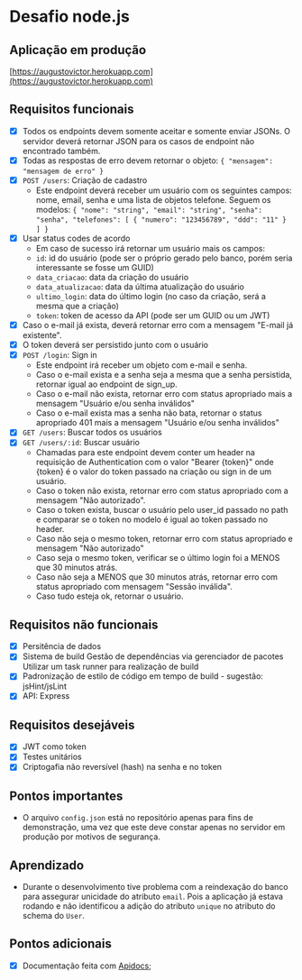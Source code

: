# Desafio node.js

[//]: #![Concrete](src/public/images/concrete.png)

## Aplicação em produção
[https://augustovictor.herokuapp.com](https://augustovictor.herokuapp.com)

## Requisitos funcionais
- [x] Todos os endpoints devem somente aceitar e somente enviar JSONs. O servidor deverá retornar JSON para os casos de endpoint não encontrado também.
- [x] Todas as respostas de erro devem retornar o objeto: `{ "mensagem": "mensagem de erro" }`
- [x] `POST /users`: Criação de cadastro
	- Este endpoint deverá receber um usuário com os seguintes campos: nome, email, senha e uma lista de objetos telefone. Seguem os modelos:
	`{ "nome": "string", "email": "string", "senha": "senha", "telefones": [ { "numero": "123456789", "ddd": "11" } ] }`
- [x] Usar status codes de acordo
	- Em caso de sucesso irá retornar um usuário mais os campos:
	- `id`: id do usuário (pode ser o próprio gerado pelo banco, porém seria interessante se fosse um GUID)
	- `data_criacao`: data da criação do usuário
	- `data_atualizacao`: data da última atualização do usuário
	- `ultimo_login`: data do último login (no caso da criação, será a mesma que a criação)
	- `token`: token de acesso da API (pode ser um GUID ou um JWT)
- [x] Caso o e-mail já exista, deverá retornar erro com a mensagem "E-mail já existente".
- [x] O token deverá ser persistido junto com o usuário
- [x] `POST /login`: Sign in
	- Este endpoint irá receber um objeto com e-mail e senha.
	- Caso o e-mail exista e a senha seja a mesma que a senha persistida, retornar igual ao endpoint de sign_up.
	- Caso o e-mail não exista, retornar erro com status apropriado mais a mensagem "Usuário e/ou senha inválidos"
	- Caso o e-mail exista mas a senha não bata, retornar o status apropriado 401 mais a mensagem "Usuário e/ou senha inválidos"
- [x] `GET /users`: Buscar todos os usuários
- [x] `GET /users/:id`: Buscar usuário
	- Chamadas para este endpoint devem conter um header na requisição de Authentication com o valor "Bearer {token}" onde {token} é o valor do token passado na 		criação ou sign in de um usuário.
	- Caso o token não exista, retornar erro com status apropriado com a mensagem "Não autorizado".
	- Caso o token exista, buscar o usuário pelo user_id passado no path e comparar se o token no modelo é igual ao token passado no header.
	- Caso não seja o mesmo token, retornar erro com status apropriado e mensagem "Não autorizado"
	- Caso seja o mesmo token, verificar se o último login foi a MENOS que 30 minutos atrás.
	- Caso não seja a MENOS que 30 minutos atrás, retornar erro com status apropriado com mensagem "Sessão inválida".
	- Caso tudo esteja ok, retornar o usuário.

## Requisitos não funcionais
- [x] Persitência de dados
- [x] Sistema de build Gestão de dependências via gerenciador de pacotes Utilizar um task runner para realização de build
- [x] Padronização de estilo de código em tempo de build - sugestão: jsHint/jsLint
- [x] API: Express

## Requisitos desejáveis
- [x] JWT como token
- [x] Testes unitários
- [x] Criptogafia não reversível (hash) na senha e no token

## Pontos importantes
- O arquivo `config.json` está no repositório apenas para fins de demonstração, uma vez que este deve constar apenas no servidor em produção por motivos de segurança.

## Aprendizado
- Durante o desenvolvimento tive problema com a reindexação do banco para assegurar unicidade do atributo `email`. Pois a aplicação já estava rodando e não identificou a adição do atributo `unique` no atributo do schema do `User`.

## Pontos adicionais
- [x] Documentação feita com [Apidocs](http://apidocjs.com/);
